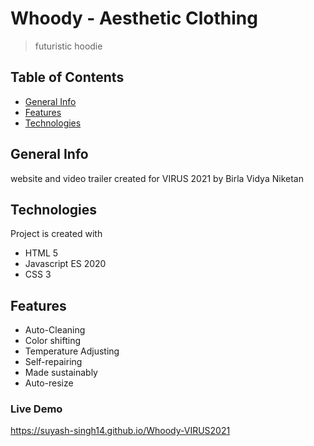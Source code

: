 # Whoody - Aesthetic Clothing
>  futuristic hoodie  


##  Table of Contents  
*  [General Info](#general-info)  
*  [Features ](#features)     
*  [Technologies](#technologies)     


##  General Info      
website and video trailer created for VIRUS 2021 by Birla Vidya Niketan  

##  Technologies
Project is created with  
*  HTML 5  
*  Javascript ES 2020  
*  CSS 3 
    
##  Features
*   Auto-Cleaning  
*  Color shifting  
*   Temperature Adjusting   
*  Self-repairing   
*  Made sustainably   
*  Auto-resize   

###   Live Demo  
https://suyash-singh14.github.io/Whoody-VIRUS2021
